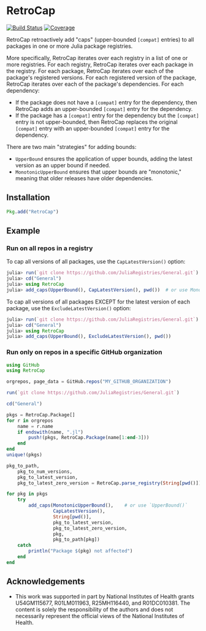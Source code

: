 # RetroCap

[![Build Status](https://github.com/JuliaRegistries/RetroCap.jl/workflows/CI/badge.svg)](https://github.com/JuliaRegistries/RetroCap.jl/actions)
[![Coverage](https://codecov.io/gh/JuliaRegistries/RetroCap.jl/branch/master/graph/badge.svg)](https://codecov.io/gh/JuliaRegistries/RetroCap.jl)

RetroCap retroactively add "caps" (upper-bounded `[compat]` entries) to all
packages in one or more Julia package registries.

More specifically, RetroCap iterates over each registry in a list of one
or more registries. For each registry, RetroCap iterates over each package
in the registry. For each package, RetroCap iterates over each of the
package's registered versions. For each registered version of the package,
RetroCap iterates over each of the package's dependencies. For each
dependency:
- If the package does not have a `[compat]` entry for the dependency, then RetroCap adds an upper-bounded `[compat]` entry for the dependency.
- If the package has a `[compat]` entry for the dependency but the `[compat]` entry is not upper-bounded, then RetroCap replaces the original `[compat]` entry with an upper-bounded `[compat]` entry for the dependency.

There are two main "strategies" for adding bounds:
- `UpperBound` ensures the application of upper bounds, adding the latest version as an upper bound if needed.
- `MonotonicUpperBound` ensures that upper bounds are "monotonic," meaning that older releases have older dependencies.

## Installation
```julia
Pkg.add("RetroCap")
```

## Example

### Run on all repos in a registry

To cap all versions of all packages, use the `CapLatestVersion()` option:
```julia
julia> run(`git clone https://github.com/JuliaRegistries/General.git`)
julia> cd("General")
julia> using RetroCap
julia> add_caps(UpperBound(), CapLatestVersion(), pwd())  # or use MonotonicUpperBound
```
To cap all versions of all packages EXCEPT for the latest version of each
package, use the `ExcludeLatestVersion()` option:
```julia
julia> run(`git clone https://github.com/JuliaRegistries/General.git`)
julia> cd("General")
julia> using RetroCap
julia> add_caps(UpperBound(), ExcludeLatestVersion(), pwd())
```

### Run only on repos in a specific GitHub organization

```julia
using GitHub
using RetroCap

orgrepos, page_data = GitHub.repos("MY_GITHUB_ORGANIZATION")

run(`git clone https://github.com/JuliaRegistries/General.git`)

cd("General")

pkgs = RetroCap.Package[]
for r in orgrepos
    name = r.name
    if endswith(name, ".jl")
        push!(pkgs, RetroCap.Package(name[1:end-3]))
    end
end
unique!(pkgs)

pkg_to_path,
    pkg_to_num_versions,
    pkg_to_latest_version,
    pkg_to_latest_zero_version = RetroCap.parse_registry(String[pwd()])

for pkg in pkgs
    try
        add_caps(MonotonicUpperBound(),    # or use `UpperBound()`
                 CapLatestVersion(),
                 String[pwd()],
                 pkg_to_latest_version,
                 pkg_to_latest_zero_version,
                 pkg,
                 pkg_to_path[pkg])
    catch
        println("Package $(pkg) not affected")
    end
end
```

## Acknowledgements

- This work was supported in part by National Institutes of Health grants U54GM115677, R01LM011963, R25MH116440, and R01DC010381. The content is solely the responsibility of the authors and does not necessarily represent the official views of the National Institutes of Health.
